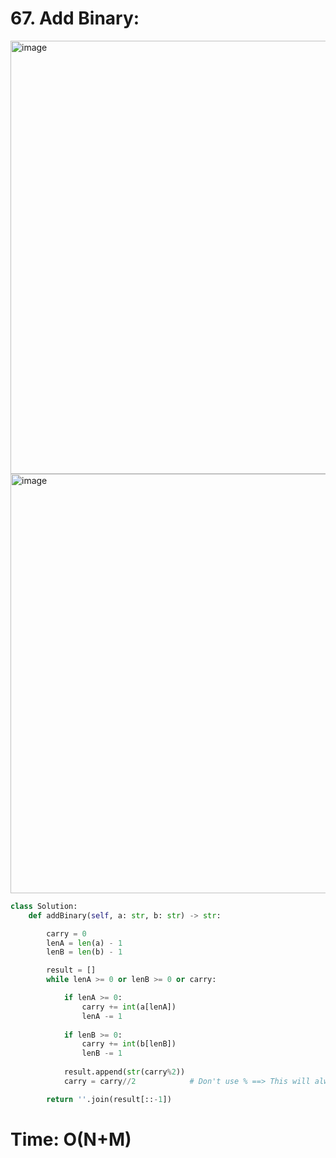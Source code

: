 # 67. Add Binary:

<img width="693" alt="image" src="https://github.com/jatinbhutka/LeetCode-2022/assets/35987583/98175cf4-09e0-40bb-88c3-888ebfd3da9d">
<img width="671" alt="image" src="https://github.com/jatinbhutka/LeetCode-2022/assets/35987583/bff9190a-8bf7-41bb-a8d9-515477bdcb9e">


```python
class Solution:
    def addBinary(self, a: str, b: str) -> str:

        carry = 0
        lenA = len(a) - 1
        lenB = len(b) - 1

        result = []
        while lenA >= 0 or lenB >= 0 or carry:

            if lenA >= 0:
                carry += int(a[lenA])
                lenA -= 1
            
            if lenB >= 0:
                carry += int(b[lenB])
                lenB -= 1
            
            result.append(str(carry%2)) 
            carry = carry//2            # Don't use % ==> This will always gives 1, and we will end up in infinity

        return ''.join(result[::-1])
```

# Time: O(N+M)
